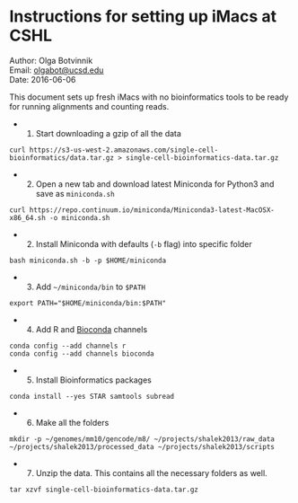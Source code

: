 # Instructions for setting up iMacs at CSHL

Author: Olga Botvinnik<br>
Email: olgabot@ucsd.edu<br>
Date: 2016-06-06<br>

This document sets up fresh iMacs with no bioinformatics tools to be ready for running alignments and counting reads.

- 1. Start downloading a gzip of all the data
```
curl https://s3-us-west-2.amazonaws.com/single-cell-bioinformatics/data.tar.gz > single-cell-bioinformatics-data.tar.gz
```
- 2. Open a new tab and download latest Miniconda for Python3 and save as `miniconda.sh`
```
curl https://repo.continuum.io/miniconda/Miniconda3-latest-MacOSX-x86_64.sh -o miniconda.sh
```
- 2. Install Miniconda with defaults (`-b` flag) into specific folder
```
bash miniconda.sh -b -p $HOME/miniconda
```
- 3. Add `~/miniconda/bin` to `$PATH`
```
export PATH="$HOME/miniconda/bin:$PATH"
```
- 4. Add R and [Bioconda](https://bioconda.github.io) channels
```
conda config --add channels r
conda config --add channels bioconda
```
- 5. Install Bioinformatics packages
```
conda install --yes STAR samtools subread
```
- 6. Make all the folders
```
mkdir -p ~/genomes/mm10/gencode/m8/ ~/projects/shalek2013/raw_data ~/projects/shalek2013/processed_data ~/projects/shalek2013/scripts
```
- 7. Unzip the data. This contains all the necessary folders as well.
```
tar xzvf single-cell-bioinformatics-data.tar.gz
```
